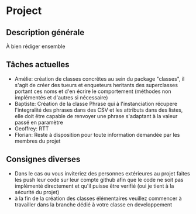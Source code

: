 # Project
## Description générale
À bien rédiger ensemble
## Tâches actuelles
- Amélie: création de classes concrêtes au sein du package "classes", il s'agit de créer des tueurs et enqueteurs heritants des superclasses portant ces noms et d'en écrire le comportement (méthodes non implémentés et d'autres si nécessaire)
- Baptiste: Création de la classe Phrase qui à l'instanciation récupere l'integralité des phrases dans des CSV et les attributs dans des listes, elle doit être capable de renvoyer une phrase s'adaptant à la valeur passé en paramètre
- Geoffrey: RTT
- Florian: Reste à disposition pour toute information demandée par les membres du projet
## Consignes diverses
- Dans le cas ou vous inviteriez des personnes extérieures au projet faites les push leur code sur leur compte github afin que le code ne soit pas implémenté directement et qu'il puisse être verifié (oui je tient à la sécurité du projet) 
- à la fin de la création des classes élémentaires veuillez commencer à travailler dans la branche dédié à votre classe en developpement 
